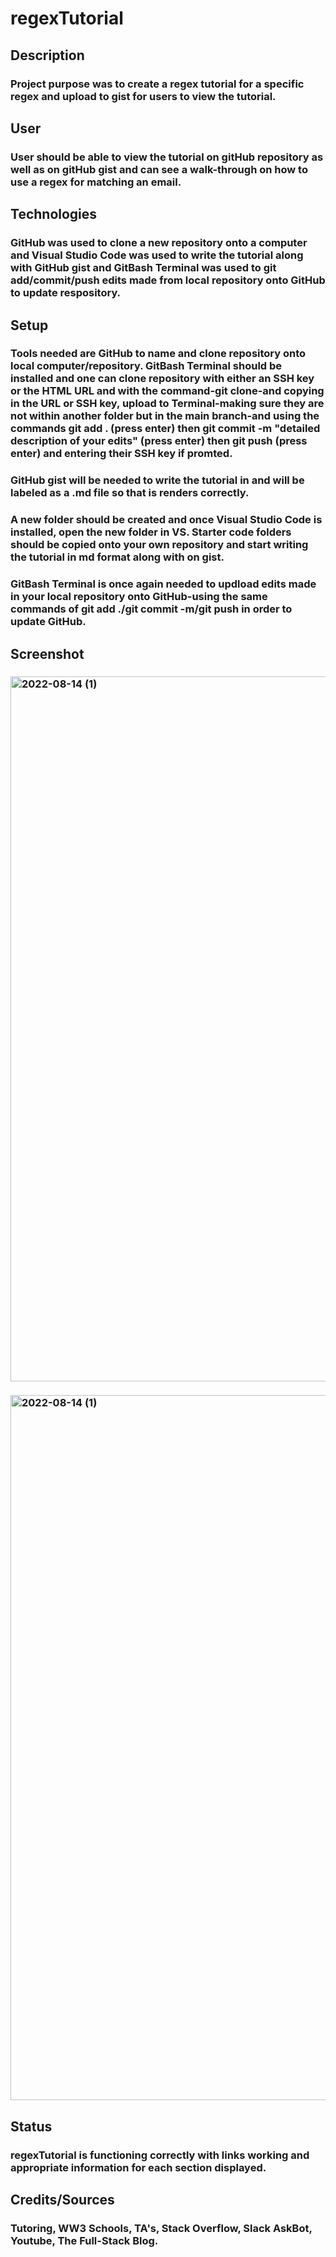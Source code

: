 # regexTutorial
## Description
### Project purpose was to create a regex tutorial for a specific regex and upload to gist for users to view the tutorial.
## User
### User should be able to view the tutorial on gitHub repository as well as on gitHub gist and can see a walk-through on how to use a regex for matching an email. 
## Technologies
### GitHub was used to clone a new repository onto a computer and Visual Studio Code was used to write the tutorial along with GitHub gist and GitBash Terminal was used to git add/commit/push edits made from local repository onto GitHub to update respository.
## Setup
### Tools needed are GitHub to name and clone repository onto local computer/repository. GitBash Terminal should be installed and one can clone repository with either an SSH key or the HTML URL and with the command-git clone-and copying in the URL or SSH key, upload to Terminal-making sure they are not within another folder but in the main branch-and using the commands git add . (press enter) then git commit -m "detailed description of your edits" (press enter) then git push (press enter) and entering their SSH key if promted.
### GitHub gist will be needed to write the tutorial in and will be labeled as a .md file so that is renders correctly.
### A new folder should be created and once Visual Studio Code is installed, open the new folder in VS. Starter code folders should be copied onto your own repository and start writing the tutorial in md format along with on gist.
### GitBash Terminal is once again needed to updload edits made in your local repository onto GitHub-using the same commands of git add ./git commit -m/git push in order to update GitHub.
## Screenshot
### <img width="1128" alt="2022-08-14 (1)" src="https://user-images.githubusercontent.com/104933717/184571238-bf08d263-bf24-4ca2-9dbf-caf336cf3409.png">
### <img width="1128" alt="2022-08-14 (1)" src="https://user-images.githubusercontent.com/104933717/184571259-70de409e-9825-46fc-b1b5-462e51f6d4fb.png"> 
## Status 
### regexTutorial is functioning correctly with links working and appropriate information for each section displayed.  
## Credits/Sources 
### Tutoring, WW3 Schools, TA's, Stack Overflow, Slack AskBot, Youtube, The Full-Stack Blog.
